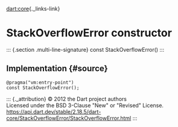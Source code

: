 [dart:core](../../dart-core/dart-core-library){._links-link}

StackOverflowError constructor
==============================

::: {.section .multi-line-signature}
const StackOverflowError()
:::

Implementation {#source}
--------------

``` {.language-dart data-language="dart"}
@pragma("vm:entry-point")
const StackOverflowError();
```

::: {._attribution}
© 2012 the Dart project authors\
Licensed under the BSD 3-Clause \"New\" or \"Revised\" License.\
<https://api.dart.dev/stable/2.18.5/dart-core/StackOverflowError/StackOverflowError.html>
:::
